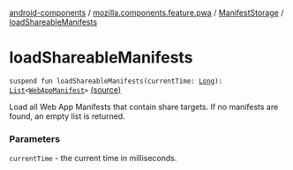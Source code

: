 [android-components](../../index.md) / [mozilla.components.feature.pwa](../index.md) / [ManifestStorage](index.md) / [loadShareableManifests](./load-shareable-manifests.md)

# loadShareableManifests

`suspend fun loadShareableManifests(currentTime: `[`Long`](https://kotlinlang.org/api/latest/jvm/stdlib/kotlin/-long/index.html)`): `[`List`](https://kotlinlang.org/api/latest/jvm/stdlib/kotlin.collections/-list/index.html)`<`[`WebAppManifest`](../../mozilla.components.concept.engine.manifest/-web-app-manifest/index.md)`>` [(source)](https://github.com/mozilla-mobile/android-components/blob/master/components/feature/pwa/src/main/java/mozilla/components/feature/pwa/ManifestStorage.kt#L108)

Load all Web App Manifests that contain share targets.
If no manifests are found, an empty list is returned.

### Parameters

`currentTime` - the current time in milliseconds.